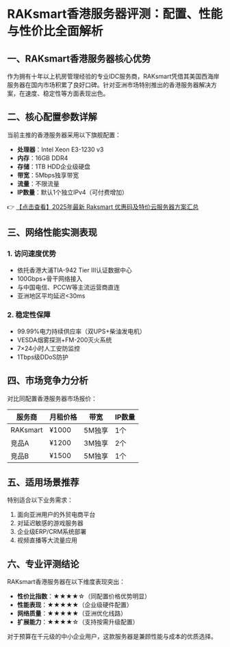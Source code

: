 # RAKsmart香港服务器评测：配置、性能与性价比全面解析

## 一、RAKsmart香港服务器核心优势

作为拥有十年以上机房管理经验的专业IDC服务商，RAKsmart凭借其美国西海岸服务器在国内市场积累了良好口碑。针对亚洲市场特别推出的香港服务器解决方案，在速度、稳定性等方面表现出色。

## 二、核心配置参数详解

当前主推的香港服务器采用以下旗舰配置：
- **处理器**：Intel Xeon E3-1230 v3
- **内存**：16GB DDR4
- **存储**：1TB HDD企业级硬盘
- **带宽**：5Mbps独享带宽
- **流量**：不限流量
- **IP数量**：默认1个独立IPv4（可付费增加）

👉 [【点击查看】2025年最新 Raksmart 优惠码及特价云服务器方案汇总](https://bit.ly/raksmart)

## 三、网络性能实测表现

### 1. 访问速度优势
- 依托香港大浦TIA-942 Tier III认证数据中心
- 100Gbps+骨干网络接入
- 与中国电信、PCCW等主流运营商直连
- 亚洲地区平均延迟<30ms

### 2. 稳定性保障
- 99.99%电力持续供应率（双UPS+柴油发电机）
- VESDA烟雾探测+FM-200灭火系统
- 7×24小时人工安防监控
- 1Tbps级DDoS防护

## 四、市场竞争力分析

对比同配置香港服务器市场报价：

| 服务商       | 月租价格 | 带宽   | IP数量 |
|--------------|----------|--------|--------|
| RAKsmart     | ¥1000    | 5M独享 | 1个    |
| 竞品A        | ¥1200    | 3M独享 | 2个    |
| 竞品B        | ¥1500    | 5M独享 | 1个    |

## 五、适用场景推荐

特别适合以下业务需求：
1. 面向亚洲用户的外贸电商平台
2. 对延迟敏感的游戏服务器
3. 企业级ERP/CRM系统部署
4. 视频直播等大流量应用

## 六、专业评测结论

RAKsmart香港服务器在以下维度表现突出：
- **性价比指数**：★★★★☆（同配置价格优势明显）
- **性能表现**：★★★★★（企业级硬件配置）
- **网络质量**：★★★★★（亚洲优化线路）
- **扩展能力**：★★★★☆（支持按需升级配置）

对于预算在千元级的中小企业用户，这款服务器是兼顾性能与成本的优质选择。